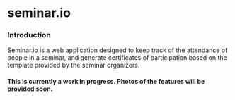 # seminar.io

### Introduction
Seminar.io is a web application designed to keep track of the attendance of people in a seminar, and generate certificates of participation based on the template provided by the seminar organizers.

#### This is currently a work in progress. Photos of the features will be provided soon.
